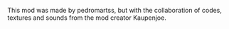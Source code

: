 This mod was made by pedromartss, but with the collaboration of codes, textures and sounds from the mod creator Kaupenjoe.
